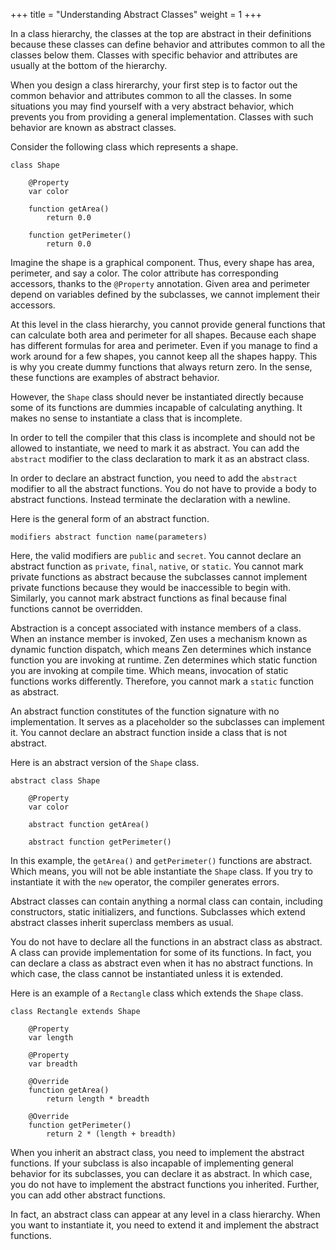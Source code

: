 +++
title = "Understanding Abstract Classes"
weight = 1
+++

In a class hierarchy, the classes at the top are abstract in their definitions
because these classes can define behavior and attributes common to all the
classes below them. Classes with specific behavior and attributes are usually
at the bottom of the hierarchy.

When you design a class hirerarchy, your first step is to factor out the common
behavior and attributes common to all the classes. In some situations you may
find yourself with a very abstract behavior, which prevents you from providing
a general implementation. Classes with such behavior are known as abstract classes.

Consider the following class which represents a shape.
```
class Shape

    @Property
    var color

    function getArea()
        return 0.0

    function getPerimeter()
        return 0.0
```

Imagine the shape is a graphical component. Thus, every shape has area, perimeter,
and say a color. The color attribute has corresponding accessors, thanks to the
`@Property` annotation. Given area and perimeter depend on variables defined by
the subclasses, we cannot implement their accessors.

At this level in the class hierarchy, you cannot provide general functions that
can calculate both area and perimeter for all shapes. Because each shape has
different formulas for area and perimeter. Even if you manage to find a work
around for a few shapes, you cannot keep all the shapes happy. This is why you
create dummy functions that always return zero. In the sense, these functions are
examples of abstract behavior.

However, the `Shape` class should never be instantiated directly because
some of its functions are dummies incapable of calculating anything. It makes no
sense to instantiate a class that is incomplete.

In order to tell the compiler that this class is incomplete and should not
be allowed to instantiate, we need to mark it as abstract. You can add the
`abstract` modifier to the class declaration to mark it as an abstract class.

In order to declare an abstract function, you need to add the `abstract` modifier
to all the abstract functions. You do not have to provide a body to abstract
functions. Instead terminate the declaration with a newline.

Here is the general form of an abstract function.

```
modifiers abstract function name(parameters)
```

Here, the valid modifiers are `public` and `secret`. You cannot declare an abstract
function as `private`, `final`, `native`, or `static`. You cannot mark private
functions as abstract because the subclasses cannot implement private functions
because they would be inaccessible to begin with. Similarly, you cannot mark
abstract functions as final because final functions cannot be overridden.

Abstraction is a concept associated with instance members of a class.
When an instance member is invoked, Zen uses a mechanism known as dynamic
function dispatch, which means Zen determines which instance function you are invoking
at runtime. Zen determines which static function you are invoking at compile time.
Which means, invocation of static functions works differently. Therefore, you
cannot mark a `static` function as abstract.

An abstract function constitutes of the function signature with no implementation.
It serves as a placeholder so the subclasses can implement it. You cannot declare
an abstract function inside a class that is not abstract.

Here is an abstract version of the `Shape` class.
```
abstract class Shape

    @Property
    var color

    abstract function getArea()

    abstract function getPerimeter()
```

In this example, the `getArea()` and `getPerimeter()` functions are abstract.
Which means, you will not be able instantiate the `Shape` class. If you try
to instantiate it with the `new` operator, the compiler generates errors.

Abstract classes can contain anything a normal class can contain, including
constructors, static initializers, and functions. Subclasses which extend abstract
classes inherit superclass members as usual.

You do not have to declare all the functions in an abstract class as abstract.
A class can provide implementation for some of its functions. In fact,
you can declare a class as abstract even when it has no abstract functions.
In which case, the class cannot be instantiated unless it is extended.

Here is an example of a `Rectangle` class which extends the `Shape` class.
```
class Rectangle extends Shape

    @Property
    var length

    @Property
    var breadth

    @Override
    function getArea()
        return length * breadth

    @Override
    function getPerimeter()
        return 2 * (length + breadth)
```

When you inherit an abstract class, you need to implement the abstract functions.
If your subclass is also incapable of implementing general behavior for its
subclasses, you can declare it as abstract. In which case, you do not have to
implement the abstract functions you inherited. Further, you can add other abstract
functions.

In fact, an abstract class can appear at any level in a class hierarchy. When
you want to instantiate it, you need to extend it and implement the abstract
functions.